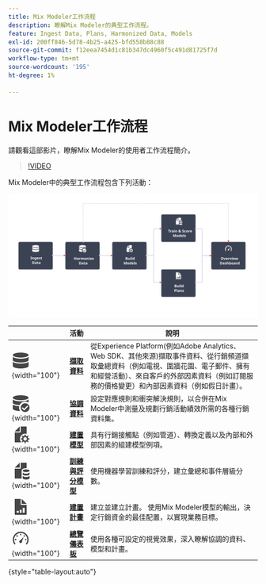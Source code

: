 ```yaml
---
title: Mix Modeler工作流程
description: 瞭解Mix Modeler的典型工作流程。
feature: Ingest Data, Plans, Harmonized Data, Models
exl-id: 200ff846-5d78-4b25-a425-bfd558b88c88
source-git-commit: f12eea7454d1c81b347dc4960f5c491d81725f7d
workflow-type: tm+mt
source-wordcount: '195'
ht-degree: 1%

---
```


# Mix Modeler工作流程

請觀看這部影片，瞭解Mix Modeler的使用者工作流程簡介。

>[!VIDEO](https://video.tv.adobe.com/v/3424854/?learn=on)


Mix Modeler中的典型工作流程包含下列活動：

![替代文字](/help/assets/ApplicationWorkflow.svg)

|  | 活動 | 說明 |
|---|---|---|
| ![資料](/help/assets/icons/Data.svg){width="100"} | [**擷取資料**](../ingest-data/overview.md) | 從Experience Platform(例如Adobe Analytics、Web SDK、其他來源)擷取事件資料、從行銷頻道擷取彙總資料（例如電視、圍牆花園、電子郵件、擁有和經營活動）、來自客戶的外部因素資料（例如訂閱服務的價格變更）和內部因素資料（例如假日計畫）。 |
| ![資料檢查](/help/assets/icons/DataCheck.svg){width="100"} | [**協調資料**](../harmonize-data/overview.md) | 設定對應規則和衝突解決規則，以合併在Mix Modeler中測量及規劃行銷活動績效所需的各種行銷資料集。 |
| ![檔案設定](/help/assets/icons/FileGear.svg){width="100"} | [**建置模型**](../models/overview.md) | 具有行銷接觸點（例如管道）、轉換定義以及內部和外部因素的組建模型例項。 |
| ![檔案資料](/help/assets/icons/FileData.svg){width="100"} | [**訓練與評分模型**](../models/overview.md) | 使用機器學習訓練和評分，建立彙總和事件層級分數。 |
| ![檔案圖表](/help/assets/icons/FileChart.svg){width="100"} | [**建置計畫**](../plans/overview.md) | 建立並建立計畫。 使用Mix Modeler模型的輸出，決定行銷資金的最佳配置，以實現業務目標。 |
| ![儀表板](/help/assets/icons/Dashboard.svg){width="100"} | [**總覽儀表板**](../dashboard/overview.md) | 使用各種可設定的視覺效果，深入瞭解協調的資料、模型和計畫。 |

{style="table-layout:auto"}

<!---
The detailed data-oriented flowchart below illustrates how:

* harmonized data is based on:

  * experience event data (originating from Analytics source connector, collected through Experience Platform SDKs and APIs, ingested through source connectors, or using streaming ingestion),
  * aggregate or summary data from walled gardens (like Facebook, YouTube), traffic sources, or offline advertising data, and 
  * definitions of harmonized fields and dataset rules.

* a model is based on:

  * the conversion and marketing touchpoint definitions resulting from the harmonized data and 
  * non-marketing aggregate or summary data containing internal or external factors.

* mult-touch attribution event scores can potentially be fed back into Experience Platform data lake for use in subsequent model configuration, training and scoring.

![Comprehensive workflow](/help/assets/comprehensive-workflow.svg)

-->
